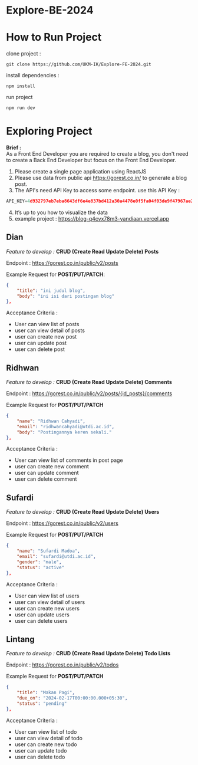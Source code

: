# Explore-BE-2024

# How to Run Project

clone project :

```properties
git clone https://github.com/UKM-IK/Explore-FE-2024.git
```

install dependencies :

```properties
npm install
```

run project

```properties
npm run dev
```

# Exploring Project

**Brief :** <br />
As a Front End Developer you are required to create a blog, you don't need to create a Back End Developer but focus on the Front End Developer.

1. Please create a single page application using ReactJS
2. Please use data from public api https://gorest.co.in/ to generate a blog post.
3. The API's need API Key to access some endpoint. use this API Key : <br />

```javascript
API_KEY=4d932797eb7eba8643df6e4e837bd412a30a4478e0f5fa04f03de9f47967ae27
```

4. It’s up to you how to visualize the data
5. example project : https://blog-q4cvx78m3-yandiaan.vercel.app

## Dian

_Feature to develop :_ **CRUD (Create Read Update Delete) Posts**

Endpoint :
https://gorest.co.in/public/v2/posts

Example Request for __POST/PUT/PATCH__:

```json
{
    "title": "ini judul blog",
    "body": "ini isi dari postingan blog"
},
```

Acceptance Criteria :

- User can view list of posts
- user can view detail of posts
- user can create new post
- user can update post
- user can delete post

## Ridhwan

_Feature to develop :_ **CRUD (Create Read Update Delete) Comments**

Endpoint :
https://gorest.co.in/public/v2/posts/{id_posts}/comments

Example Request for __POST/PUT/PATCH__
```json
{
    "name": "Ridhwan Cahyadi",
    "email": "ridhwancahyadi@utdi.ac.id",
    "body": "Postingannya keren sekali."
},
```

Acceptance Criteria :

- User can view list of comments in post page
- user can create new comment
- user can update comment
- user can delete comment

## Sufardi

_Feature to develop :_ **CRUD (Create Read Update Delete) Users**

Endpoint :
https://gorest.co.in/public/v2/users

Example Request for __POST/PUT/PATCH__
```json
{
    "name": "Sufardi Madoa",
    "email": "sufardi@utdi.ac.id",
    "gender": "male",
    "status": "active"
},
```

Acceptance Criteria :

- User can view list of users
- user can view detail of users
- user can create new users
- user can update users
- user can delete users

## Lintang

_Feature to develop :_ **CRUD (Create Read Update Delete) Todo Lists**

Endpoint :
https://gorest.co.in/public/v2/todos

Example Request for __POST/PUT/PATCH__
```json
{
    "title": "Makan Pagi",
    "due_on": "2024-02-17T00:00:00.000+05:30",
    "status": "pending"
},
```

Acceptance Criteria :

- User can view list of todo
- user can view detail of todo
- user can create new todo
- user can update todo
- user can delete todo
